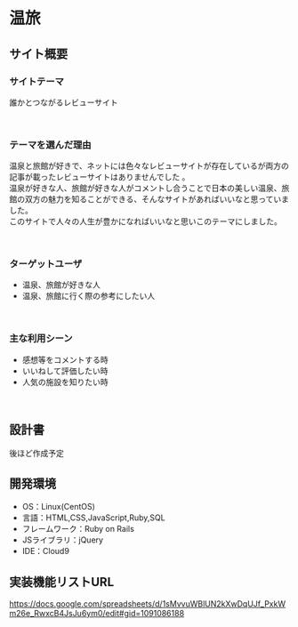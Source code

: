 # 温旅


## サイト概要
### サイトテーマ
 誰かとつながるレビューサイト 

​
### テーマを選んだ理由
 温泉と旅館が好きで、ネットには色々なレビューサイトが存在しているが両方の記事が載ったレビューサイトはありませんでした 。  
 温泉が好きな人、旅館が好きな人がコメントし合うことで日本の美しい温泉、旅館の双方の魅力を知ることができる、そんなサイトがあればいいなと思っていました。  
 このサイトで人々の人生が豊かになればいいなと思いこのテーマにしました。

​
### ターゲットユーザ
- 温泉、旅館が好きな人  
- 温泉、旅館に行く際の参考にしたい人

​
### 主な利用シーン

- 感想等をコメントする時  
- いいねして評価したい時  
- 人気の施設を知りたい時

​
## 設計書

後ほど作成予定
​
## 開発環境
- OS：Linux(CentOS)
- 言語：HTML,CSS,JavaScript,Ruby,SQL
- フレームワーク：Ruby on Rails
- JSライブラリ：jQuery
- IDE：Cloud9
​

## 実装機能リストURL
https://docs.google.com/spreadsheets/d/1sMvvuWBlUN2kXwDqUJf_PxkWm26e_RwxcB4JsJu6ym0/edit#gid=1091086188